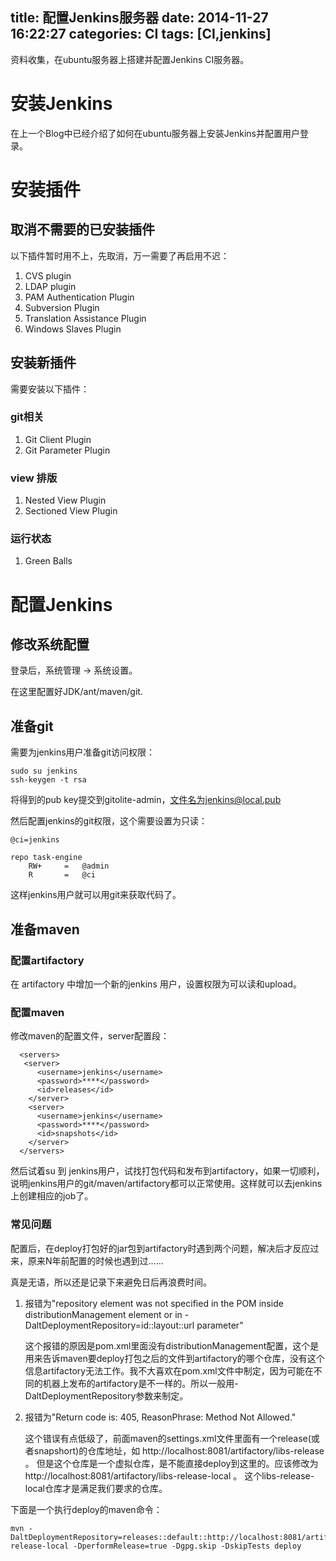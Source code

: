 title: 配置Jenkins服务器
date: 2014-11-27 16:22:27
categories: CI
tags: [CI,jenkins]
---

资料收集，在ubuntu服务器上搭建并配置Jenkins CI服务器。

<!--more-->

#  安装Jenkins

在上一个Blog中已经介绍了如何在ubuntu服务器上安装Jenkins并配置用户登录。


# 安装插件

## 取消不需要的已安装插件

以下插件暂时用不上，先取消，万一需要了再启用不迟：

1. CVS plugin
2. LDAP plugin
3. PAM Authentication Plugin
4. Subversion Plugin
5. Translation Assistance Plugin
6. Windows Slaves Plugin

## 安装新插件

需要安装以下插件：

### git相关

1. Git Client Plugin
2. Git Parameter Plugin

### view 排版

1. Nested View Plugin
2. Sectioned View Plugin

### 运行状态

1. Green Balls


# 配置Jenkins

## 修改系统配置

登录后，系统管理 -> 系统设置。

在这里配置好JDK/ant/maven/git.

## 准备git

需要为jenkins用户准备git访问权限：

	sudo su jenkins
	ssh-keygen -t rsa

将得到的pub key提交到gitolite-admin，文件名为jenkins@local.pub

然后配置jenkins的git权限，这个需要设置为只读：

	@ci=jenkins
	
	repo task-engine
	    RW+     =   @admin 
	    R       =   @ci

这样jenkins用户就可以用git来获取代码了。

## 准备maven

### 配置artifactory

在 artifactory 中增加一个新的jenkins 用户，设置权限为可以读和upload。

### 配置maven

修改maven的配置文件，server配置段：

	  <servers>
	   <server>
	      <username>jenkins</username>
	      <password>****</password>
	      <id>releases</id>
	    </server>
	    <server>
	      <username>jenkins</username>
	      <password>****</password>
	      <id>snapshots</id>
	    </server>
	  </servers>

然后试着su 到 jenkins用户，试找打包代码和发布到artifactory，如果一切顺利，说明jenkins用户的git/maven/artifactory都可以正常使用。这样就可以去jenkins上创建相应的job了。

### 常见问题

配置后，在deploy打包好的jar包到artifactory时遇到两个问题，解决后才反应过来，原来N年前配置的时候也遇到过......

真是无语，所以还是记录下来避免日后再浪费时间。


1. 报错为"repository element was not specified in the POM inside distributionManagement element or in -DaltDeploymentRepository=id::layout::url parameter"
	
	这个报错的原因是pom.xml里面没有distributionManagement配置，这个是用来告诉maven要deploy打包之后的文件到artifactory的哪个仓库，没有这个信息artifactory无法工作。我不大喜欢在pom.xml文件中制定，因为可能在不同的机器上发布的artifactory是不一样的。所以一般用-DaltDeploymentRepository参数来制定。

2. 报错为"Return code is: 405, ReasonPhrase: Method Not Allowed."

	这个错误有点低级了，前面maven的settings.xml文件里面有一个release(或者snapshort)的仓库地址，如 http://localhost:8081/artifactory/libs-release 。 但是这个仓库是一个虚拟仓库，是不能直接deploy到这里的。应该修改为 http://localhost:8081/artifactory/libs-release-local 。 这个libs-release-local仓库才是满足我们要求的仓库。

下面是一个执行deploy的maven命令：

	mvn -DaltDeploymentRepository=releases::default::http://localhost:8081/artifactory/libs-release-local -DperformRelease=true -Dgpg.skip -DskipTests deploy